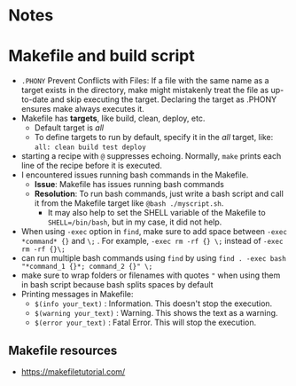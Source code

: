 # Notes

# Makefile and build script
- `.PHONY` Prevent Conflicts with Files: If a file with the same name as a target exists in the directory, make might mistakenly treat the file as up-to-date and skip executing the target. Declaring the target as .PHONY ensures make always executes it.
- Makefile has **targets**, like build, clean, deploy, etc.
  - Default target is *all*
  - To define targets to run by default, specify it in the *all* target, like: `all: clean build test deploy`
- starting a recipe with `@` suppresses echoing. Normally, `make` prints each line of the recipe before it is executed.
- I encountered issues running bash commands in the Makefile.
  - **Issue**: Makefile has issues running bash commands
  - **Resolution**: To run bash commands, just write a bash script and call it from the Makefile target like `@bash ./myscript.sh`. 
    - It may also help to set the SHELL variable of the Makefile to `SHELL=/bin/bash`, but in my case, it did not help.
- When using `-exec` option in `find`, make sure to add space between `-exec *command* {}` and `\;` . For example, `-exec rm -rf {} \;` instead of `-exec rm -rf {}\;`  
- can run multiple bash commands using `find` by using `find . -exec bash "*command_1 {}*; command_2 {}" \;`
- make sure to wrap folders or filenames with quotes `"` when using them in bash script because bash splits spaces by default
- Printing messages in Makefile:
  - `$(info your_text)` : Information. This doesn't stop the execution.
  - `$(warning your_text)` : Warning. This shows the text as a warning.
  - `$(error your_text)` : Fatal Error. This will stop the execution.

## Makefile resources
- https://makefiletutorial.com/